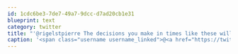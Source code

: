 ```yaml
---
id: 1cdc6be3-7de7-49a7-9dcc-d7ad20cb1e31
blueprint: text
category: twitter
title: "'@rigelstpierre The decisions you make in times like these will reflect your true character.  You have two paths, the choice is yours."
caption: '<span class="username username_linked">@<a href="https://twitter.com/rigelstpierre" title="Rigel St. Pierre">rigelstpierre</a></span> The decisions you make in times like these will reflect your true character.  You have two paths, the choice is yours.'
---
```

